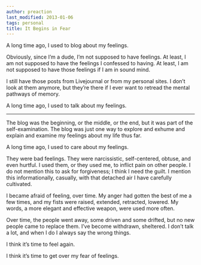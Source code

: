 ```yaml
---
author: preaction
last_modified: 2013-01-06
tags: personal
title: It Begins in Fear
---
```

A long time ago, I used to blog about my feelings.

Obviously, since I’m a dude, I’m not supposed to have feelings. At least, I am
not supposed to have the feelings I confessed to having. At least, I am not
supposed to have those feelings if I am in sound mind.

I still have those posts from Livejournal or from my personal sites. I don’t
look at them anymore, but they’re there if I ever want to retread the mental
pathways of memory.

A long time ago, I used to talk about my feelings.

---

The blog was the beginning, or the middle, or the end, but it was part of the
self-examination. The blog was just one way to explore and exhume and explain
and examine my feelings about my life thus far.

A long time ago, I used to care about my feelings.

They were bad feelings. They were narcissistic, self-centered, obtuse, and even
hurtful. I used them, or they used me, to inflict pain on other people. I do
not mention this to ask for forgiveness; I think I need the guilt. I mention
this informationally, casually, with that detached air I have carefully
cultivated.

I became afraid of feeling, over time. My anger had gotten the best of me a few
times, and my fists were raised, extended, retracted, lowered. My words, a more
elegant and effective weapon, were used more often.

Over time, the people went away, some driven and some drifted, but no new
people came to replace them. I’ve become withdrawn, sheltered. I don’t talk a
lot, and when I do I always say the wrong things.

I think it’s time to feel again.

I think it’s time to get over my fear of feelings.
